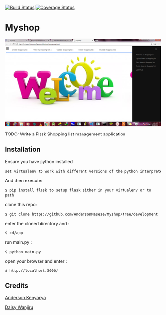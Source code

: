 [![Build Status](https://travis-ci.org/AndersonMasese/Myshop.svg?branch=release)](https://travis-ci.org/AndersonMasese/Myshop)
[![Coverage Status](https://coveralls.io/repos/github/AndersonMasese/Myshop/badge.svg?branch=release)](https://coveralls.io/github/AndersonMasese/Myshop?branch=release)
# Myshop
![alt tag](https://github.com/AndersonMasese/Myshop/blob/shopping_list1/Designs/templates/images/home.png "Index page")

TODO: Write a Flask Shopping list management application

## Installation

Ensure you have python installed

```ruby
set virtualenv to work with different versions of the python interpreter but I recommend you use python 3+
```

And then execute:

    $ pip install flask to setup flask either in your virtualenv or to path

clone this repo:

    $ git clone https://github.com/AndersonMasese/Myshop/tree/development

enter the cloned directory and :

    $ cd/app

run main.py :

    $ python main.py

open your browser and enter :

    $ http://localhost:5000/




## Credits

[Anderson Kenyanya](https://github.com/AndersonMasese)

[Daisy Wanjiru]()








